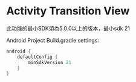 # Activity Transition View

此功能的最小SDK須為5.0.0以上的版本，最小sdk 21

Android Project Build.gradle settings:
```gradle
android {
    defaultConfig {
        minSdkVersion 21
    }
}
```


